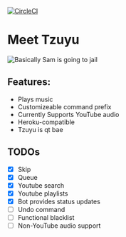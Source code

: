 [![CircleCI](https://circleci.com/gh/Optykan/Tzuyu.svg?style=svg)](https://circleci.com/gh/Optykan/Tzuyu)

<h1>Meet Tzuyu</h1>

![](http://cdn.koreaboo.com/wp-content/uploads/2016/06/7-1-e1467067293149.jpeg "Basically Sam is going to jail")

<h2>Features:</h2>

- Plays music
- Customizeable command prefix
- Currently Supports YouTube audio
- Heroku-compatible
- Tzuyu is qt bae

<h2>TODOs</h2>

- [x] Skip
- [x] Queue
- [x] Youtube search
- [x] Youtube playlists
- [x] Bot provides status updates
- [ ] Undo command
- [ ] Functional blacklist
- [ ] Non-YouTube audio support

